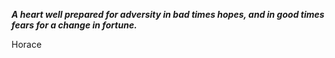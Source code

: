 _**A heart well prepared for adversity in bad times hopes, and in good times fears for a change in fortune.**_

Horace